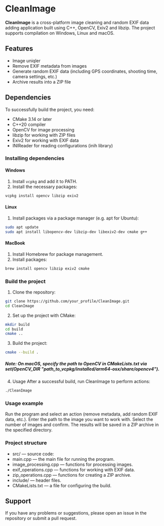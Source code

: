# CleanImage

**CleanImage** is a cross-platform image cleaning and random EXIF ​​data adding application built using C++, OpenCV, Exiv2 and libzip. The project supports compilation on Windows, Linux and macOS.

## Features
- Image uniqler
- Remove EXIF ​​metadata from images
- Generate random EXIF ​​data (including GPS coordinates, shooting time, camera settings, etc.)
- Archive results into a ZIP file

## Dependencies

To successfully build the project, you need:

- CMake 3.14 or later
- C++20 compiler
- OpenCV for image processing
- libzip for working with ZIP files
- Exiv2 for working with EXIF ​​data
- INIReader for reading configurations (inih library)

### Installing dependencies

#### Windows

1. Install `vcpkg` and add it to PATH.
2. Install the necessary packages:

```bash
vcpkg install opencv libzip exiv2
```
#### Linux
1. Install packages via a package manager (e.g. apt for Ubuntu):
```bash
sudo apt update
sudo apt install libopencv-dev libzip-dev libexiv2-dev cmake g++
```
#### MacBook
1. Install Homebrew for package management.
2. Install packages:
```bash
brew install opencv libzip exiv2 cmake
```
### Build the project
1. Clone the repository:
```bash
git clone https://github.com/your_profile/CleanImage.git
cd CleanImage
```
2. Set up the project with CMake:
```bash
mkdir build
cd build
cmake ..
```
3. Build the project:
```bash
cmake --build .
```
##### Note: On macOS, specify the path to OpenCV in CMakeLists.txt via set(OpenCV_DIR "path_to_vcpkg/installed/arm64-osx/share/opencv4").
4. Usage
   After a successful build, run CleanImage to perform actions:
```bash
./CleanImage
```
### Usage example
Run the program and select an action (remove metadata, add random EXIF ​​data, etc.).
Enter the path to the image you want to work with.
Select the number of images and confirm.
The results will be saved in a ZIP archive in the specified directory.

### Project structure
- src/ — source code:
- main.cpp — the main file for running the program.
- image_processing.cpp — functions for processing images.
- exif_operations.cpp — functions for working with EXIF ​​data.
- zip_operations.cpp — functions for creating a ZIP archive.
- include/ — header files.
- CMakeLists.txt — a file for configuring the build.
## Support
If you have any problems or suggestions, please open an issue in the repository or submit a pull request.